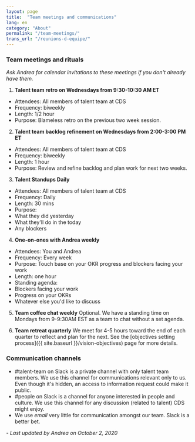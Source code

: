 ```yaml
---
layout: page
title:  "Team meetings and communications"
lang: en
category: "About"
permalink: "/team-meetings/"
trans_url: "/reunions-d-equipe/"
---
```


### Team meetings and rituals

_Ask Andrea for calendar invitations to these meetings if you don't already have them._
 
1.  **Talent team retro on Wednesdays from 9:30-10:30 AM ET**
 * Attendees: All members of talent team at CDS
 * Frequency: biweekly
 * Length: 1/2 hour
 * Purpose: Blameless retro on the previous two week session.
 
2.  **Talent team backlog refinement on Wednesdays from 2:00-3:00 PM ET**
 * Attendees: All members of talent team at CDS
 * Frequency: biweekly
 * Length: 1 hour
 * Purpose: Review and refine backlog and plan work for next two weeks.
 
3.   **Talent Standups Daily**
 * Attendees: All members of talent team at CDS
 * Frequency: Daily
 * Length: 30 mins
 * Purpose: 
 * What they did yesterday
 * What they'll do in the today
 * Any blockers

4.  **One-on-ones with Andrea weekly**
 * Attendees: You and Andrea
 * Frequency: Every week
 * Purpose: Touch base on your OKR progress and blockers facing your work
 * Length: one hour
 * Standing agenda:
 * Blockers facing your work
 * Progress on your OKRs
 * Whatever else you'd like to discuss

5. **Team coffee chat weekly** Optional. We have a standing time on Mondays from 9-9:30AM EST as a team to chat without a set agenda.

6. **Team retreat quarterly** We meet for 4-5 hours toward the end of each quarter to reflect and plan for the next. See the [objectives setting process]({{ site.baseurl }}/vision-objectives) page for more details.

### Communication channels

* #talent-team on Slack is a private channel with only talent team members. We use this channel for communications relevant only to us. Even though it's hidden, an access to information request could make it public. 
* #people on Slack is a channel for anyone interested in people and culture. We use this channel for any discussion (related to talent) CDS might enjoy.
* We use *email* very little for communication amongst our team. Slack is a better bet.

_- Last updated by Andrea on October 2, 2020_
